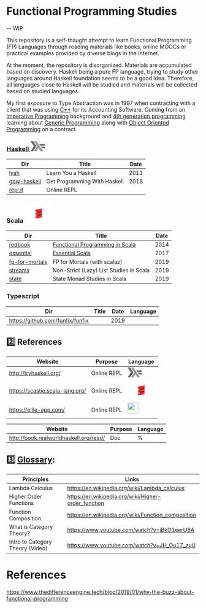 # Functional Programming Studies 

-- WIP

This repository is a self-thaught attempt to learn Functional Programming (FP) Languages through reading materials like books, online MOOCs or practical examples provided by diverse blogs in the Internet.

At the moment, the repository is disorganized. Materials are accumulated based on discovery. Haskell being a pure FP language, trying to study other languages around Haskell foundation seems to be a good idea. Therefore, all languages close to Haskell will be studied and materials will be collected based on studied languages.

My first exposure to Type Abstraction was in 1997 when contracting with a client that was using [C++](https://en.wikipedia.org/wiki/C++) for its Accounting Software. Coming from an [Imperative Programming](https://en.wikipedia.org/wiki/Imperative_programming) background and [4th generation programming](https://en.wikipedia.org/wiki/Fourth-generation_programming_language) learning about [Generic Programming](https://en.wikipedia.org/wiki/Concept_(generic_programming)) along with [Object Oriented Programming](https://en.wikipedia.org/wiki/Object-oriented_programming) on a contract.  


### [Haskell <img src="images/602px-Haskell-Logo.svg.png" width=37 height=26><img>](.languages/H.Haskell)

|          Dir                     | Title                        | Date |
|----------------------------------|------------------------------|------|
| [lyah](lyah)                     | Learn You a Haskell          | 2011 |
| [gpw-haskell](get-programming-with-haskell)       | Get Programming With Haskell | 2018 |
| [repl.it](https://repl.it/languages/haskell)  | Online REPL                  |      |      

### Scala <img src="images/Scala_logo.png" width=72px height=50px><img>

|          Dir                     | Title                        | Date |
|----------------------------------|------------------------------|------|
| [redbook](redbook)               | [Functional Programming in Scala](https://www.manning.com/books/functional-programming-in-scala)                   | 2014 |
| [essential](essential)           | [Essential Scala](https://underscore.io/books/essential-scala/)  | 2017 |
| [fp-for-mortals](fp-for-mortals) | FP for Mortals (with scalaz) | 2019 |
| [streams](streams)               | Non-Strict (Lazy) List Studies in Scala | 2019 |
| [state](state-ttt)               | State Monad Studies in Scala | 2019 |


### Typescript

|          Dir                     | Title                        | Date |  Language |
|----------------------------------|------------------------------|------|-----------|
| https://github.com/funfix/funfix |                              | 2019 |           |




## :two: References



|          Website                        | Purpose                      |  Language |
|-----------------------------------------|------------------------------|-----------|
| http://tryhaskell.org/                  | Online REPL                  |  <img src="images/602px-Haskell-Logo.svg.png" width=37 height=26><img>   |
| https://scastie.scala-lang.org/         | Online REPL                  | <img src="images/Scala_logo.png" width=72px height=50px><img>          |
| https://ellie-app.com/                  | Online REPL                  |  <sup><img src="../images/elm-logo.png" width=28px height=28px><img></sup>   |


|          Website                        | Purpose                      |  Language |
|-----------------------------------------|------------------------------|-----------|
| http://book.realworldhaskell.org/read/  | Doc                          | %         |


## :three: [Glossary](https://docs.scala-lang.org/glossary/):

| Principles                      | Links                                                                               |
|---------------------------------|-------------------------------------------------------------------------------------|
| Lambda Calculus                 | https://en.wikipedia.org/wiki/Lambda_calculus                                       |
| Higher Order Functions          | https://en.wikipedia.org/wiki/Higher-order_function                                 |
| Function Composition            | https://en.wikipedia.org/wiki/Function_composition                                  |
| What is Category Theory?        | https://www.youtube.com/watch?v=jBkO1eerU8A |
| Intro to Category Theory (Video)| https://www.youtube.com/watch?v=JH_Ou17_zyU                                         |

# References

https://www.thedifferenceengine.tech/blog/2019/01/why-the-buzz-about-functional-programming


